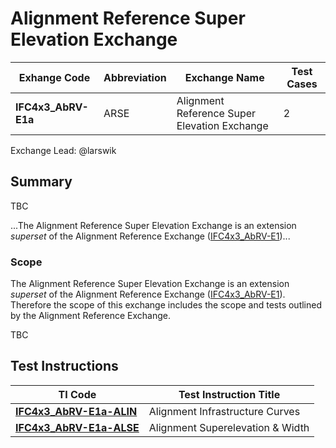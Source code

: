 # Alignment Reference Super Elevation Exchange

| Exhange Code        | Abbreviation | Exchange Name                                | Test Cases |
|---------------------|--------------|----------------------------------------------|------------|
| **IFC4x3_AbRV-E1a** | ARSE         | Alignment Reference Super Elevation Exchange | 2          |

Exchange Lead: @larswik

## Summary

TBC

...The Alignment Reference Super Elevation Exchange is an extension *superset* of the Alignment Reference Exchange ([IFC4x3_AbRV-E1](../E1-ALRF))...

### Scope

The Alignment Reference Super Elevation Exchange is an extension *superset* of the Alignment Reference Exchange ([IFC4x3_AbRV-E1](../E1-ALRF)). Therefore the scope of this exchange includes the scope and tests outlined by the Alignment Reference Exchange.

TBC

## Test Instructions

| TI Code                            | Test Instruction Title           |
|------------------------------------|----------------------------------|
| [**IFC4x3_AbRV-E1a-ALIN**](./ALIN) | Alignment Infrastructure Curves  |
| [**IFC4x3_AbRV-E1a-ALSE**](./ALSE) | Alignment Superelevation & Width |